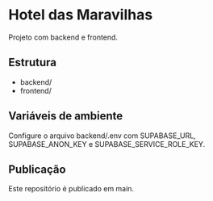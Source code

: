 # Hotel das Maravilhas

Projeto com backend e frontend.

## Estrutura
- backend/
- frontend/

## Variáveis de ambiente
Configure o arquivo backend/.env com SUPABASE_URL, SUPABASE_ANON_KEY e SUPABASE_SERVICE_ROLE_KEY.

## Publicação
Este repositório é publicado em main.
